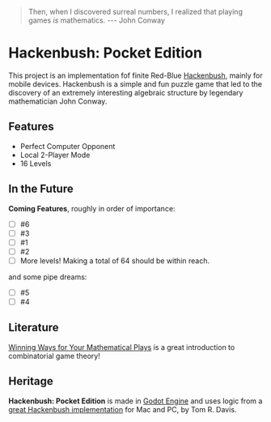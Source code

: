 > Then, when I discovered surreal numbers, I realized that playing games _is_ mathematics. --- John Conway

# Hackenbush: Pocket Edition
This project is an implementation fof finite Red-Blue [Hackenbush](https://en.wikipedia.org/wiki/Hackenbush), mainly for mobile devices. Hackenbush is a simple and fun puzzle game that led to the discovery of an extremely interesting algebraic structure by legendary mathematician John Conway. 

## Features
- Perfect Computer Opponent
- Local 2-Player Mode
- 16 Levels

## In the Future
**Coming Features**, roughly in order of importance:
- [ ] #6
- [ ] #3
- [ ] #1
- [ ] #2
- [ ] More levels! Making a total of 64 should be within reach.

and some pipe dreams:
- [ ] #5
- [ ] #4

## Literature
[Winning Ways for Your Mathematical Plays](https://en.wikipedia.org/wiki/Winning_Ways_for_Your_Mathematical_Plays) is a great introduction to combinatorial game theory! 

## Heritage
**Hackenbush: Pocket Edition** is made in [Godot Engine](https://github.com/godotengine/godot) and uses logic from a [great Hackenbush implementation](http://www.geometer.org/hackenbush/index.html) for Mac and PC, by Tom R. Davis.

